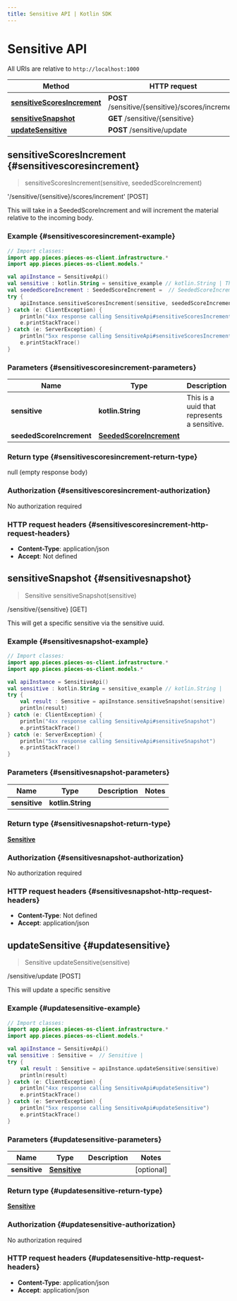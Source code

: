 ```yaml
---
title: Sensitive API | Kotlin SDK
---
```


# Sensitive API

All URIs are relative to `http://localhost:1000`

Method | HTTP request | Description
------------- | ------------- | -------------
[**sensitiveScoresIncrement**](#sensitivescoresincrement) | **POST** /sensitive/\{sensitive\}/scores/increment | '/sensitive/\{sensitive\}/scores/increment' [POST]
[**sensitiveSnapshot**](#sensitivesnapshot) | **GET** /sensitive/\{sensitive\} | /sensitive/\{sensitive\} [GET]
[**updateSensitive**](#updatesensitive) | **POST** /sensitive/update | /sensitive/update [POST]


## **sensitiveScoresIncrement** {#sensitivescoresincrement}
> sensitiveScoresIncrement(sensitive, seededScoreIncrement)

&#39;/sensitive/\{sensitive\}/scores/increment&#39; [POST]

This will take in a SeededScoreIncrement and will increment the material relative to the incoming body.

### Example {#sensitivescoresincrement-example}
```kotlin
// Import classes:
import app.pieces.pieces-os-client.infrastructure.*
import app.pieces.pieces-os-client.models.*

val apiInstance = SensitiveApi()
val sensitive : kotlin.String = sensitive_example // kotlin.String | This is a uuid that represents a sensitive.
val seededScoreIncrement : SeededScoreIncrement =  // SeededScoreIncrement | 
try {
    apiInstance.sensitiveScoresIncrement(sensitive, seededScoreIncrement)
} catch (e: ClientException) {
    println("4xx response calling SensitiveApi#sensitiveScoresIncrement")
    e.printStackTrace()
} catch (e: ServerException) {
    println("5xx response calling SensitiveApi#sensitiveScoresIncrement")
    e.printStackTrace()
}
```

### Parameters {#sensitivescoresincrement-parameters}

Name | Type | Description  | Notes
------------- | ------------- | ------------- | -------------
 **sensitive** | **kotlin.String**| This is a uuid that represents a sensitive. |
 **seededScoreIncrement** | [**SeededScoreIncrement**](../models/SeededScoreIncrement)|  | [optional]

### Return type {#sensitivescoresincrement-return-type}

null (empty response body)

### Authorization {#sensitivescoresincrement-authorization}

No authorization required

### HTTP request headers {#sensitivescoresincrement-http-request-headers}

 - **Content-Type**: application/json
 - **Accept**: Not defined

## **sensitiveSnapshot** {#sensitivesnapshot}
> Sensitive sensitiveSnapshot(sensitive)

/sensitive/\{sensitive\} [GET]

This will get a specific sensitive via the sensitive uuid.

### Example {#sensitivesnapshot-example}
```kotlin
// Import classes:
import app.pieces.pieces-os-client.infrastructure.*
import app.pieces.pieces-os-client.models.*

val apiInstance = SensitiveApi()
val sensitive : kotlin.String = sensitive_example // kotlin.String | 
try {
    val result : Sensitive = apiInstance.sensitiveSnapshot(sensitive)
    println(result)
} catch (e: ClientException) {
    println("4xx response calling SensitiveApi#sensitiveSnapshot")
    e.printStackTrace()
} catch (e: ServerException) {
    println("5xx response calling SensitiveApi#sensitiveSnapshot")
    e.printStackTrace()
}
```

### Parameters {#sensitivesnapshot-parameters}

Name | Type | Description  | Notes
------------- | ------------- | ------------- | -------------
 **sensitive** | **kotlin.String**|  |

### Return type {#sensitivesnapshot-return-type}

[**Sensitive**](../models/Sensitive)

### Authorization {#sensitivesnapshot-authorization}

No authorization required

### HTTP request headers {#sensitivesnapshot-http-request-headers}

 - **Content-Type**: Not defined
 - **Accept**: application/json

## **updateSensitive** {#updatesensitive}
> Sensitive updateSensitive(sensitive)

/sensitive/update [POST]

This will update a specific sensitive

### Example {#updatesensitive-example}
```kotlin
// Import classes:
import app.pieces.pieces-os-client.infrastructure.*
import app.pieces.pieces-os-client.models.*

val apiInstance = SensitiveApi()
val sensitive : Sensitive =  // Sensitive | 
try {
    val result : Sensitive = apiInstance.updateSensitive(sensitive)
    println(result)
} catch (e: ClientException) {
    println("4xx response calling SensitiveApi#updateSensitive")
    e.printStackTrace()
} catch (e: ServerException) {
    println("5xx response calling SensitiveApi#updateSensitive")
    e.printStackTrace()
}
```

### Parameters {#updatesensitive-parameters}

Name | Type | Description  | Notes
------------- | ------------- | ------------- | -------------
 **sensitive** | [**Sensitive**](../models/Sensitive)|  | [optional]

### Return type {#updatesensitive-return-type}

[**Sensitive**](../models/Sensitive)

### Authorization {#updatesensitive-authorization}

No authorization required

### HTTP request headers {#updatesensitive-http-request-headers}

 - **Content-Type**: application/json
 - **Accept**: application/json

